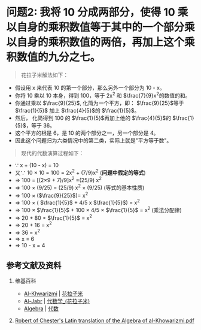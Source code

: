 # 问题2: 我将 10 分成两部分，使得 10 乘以自身的乘积数值等于其中的一个部分乘以自身的乘积数值的两倍，再加上这个乘积数值的九分之七。

> 花拉子米解法如下：
>  
- 假设用 x 来代表 10 的第一个部分，那么另外一个部分为 10 - x。
- 你将 10 乘以 10 本身，得到 100，等于 2x<sup>2</sup> 和 $\frac{7}{9}x<sup>2</sup>的数值的和。
- 你通过乘以 $\frac{9}{25}$, 化简为一个平方，即： $\frac{9}{25}$等于 $\frac{1}{5}$ 加上 $\frac{4}{5}$的 $\frac{1}{5}$。
- 然后， 化简得到 100 的 $\frac{1}{5}$再加上他的 $\frac{4}{5}$的 $\frac{1}{5}$，等于 36。
- 这个平方的根是 6，是 10 的两个部分之一，另一个部分是 4。
- 因此这个问题归为六类情况中的第二类，实际上就是"平方等于数"。

> 现代的代数演算过程如下：
>  
- ∵ x + (10 - x) = 10 
- 又∵ 10 × 10 = 100 = 2x<sup>2</sup> + (7/9)x<sup>2</sup>  (**问题中假定的等式**)
- => 100 = [(2×9 + 7)/9]x<sup>2</sup> =(25/9) x<sup>2</sup>
- => 100 × (9/25) = (25/9) x<sup>2</sup> × (9/25)  (等式的基本性质)
- => 100 × ($\frac{9}{25}$)= x<sup>2</sup>
- => 100 × ( $\frac{1}{5}$ + 4/5 x $\frac{1}{5}$) = x<sup>2</sup>
- => 100 × $\frac{1}{5}$ + 100 × 4/5 × $\frac{1}{5}$ = x<sup>2</sup> (乘法分配律)
- => 20 + 80 × $\frac{1}{5}$  = x<sup>2</sup>
- => 20 + 16  = x<sup>2</sup>
- => 36 = x<sup>2</sup> 
- => x = 6
- => 10 - x = 4 

## 参考文献及资料

1. 维基百科
	- [Al-Khwarizmi](https://en.wikipedia.org/wiki/Al-Khwarizmi) | [花拉子米](https://zh.wikipedia.org/wiki/花拉子米) 
	- [Al-Jabr](https://en.wikipedia.org/wiki/Al-Jabr) | [代数学_(花拉子米)](https://zh.wikipedia.org/wiki/代数学 (花拉子米)) 
	- [Algebra](https://en.wikipedia.org/wiki/Algebra) | [代数](https://zh.wikipedia.org/wiki/代数) 

2. [Robert of Chester's Latin translation of the Algebra of al-Khowarizmi.pdf](https://www.wilbourhall.org/pdfs/mbp/robertofchesters00khuw.pdf) 




